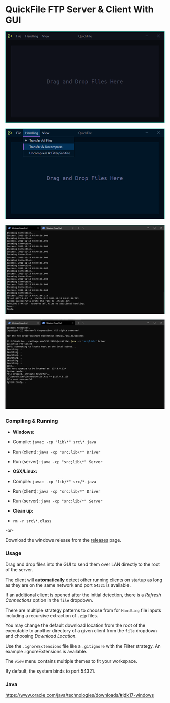 # QuickFile FTP Server & Client With GUI

![gui_example](https://github.com/Mindstormer-0/QuickFile/blob/main/screenshots/gui_example.png?raw=true)

![gui_example2](https://github.com/Mindstormer-0/QuickFile/blob/main/screenshots/gui_example2.png?raw=true)

![server_example](https://github.com/Mindstormer-0/QuickFile/blob/main/screenshots/server_example.png?raw=true)

![client_example](https://github.com/Mindstormer-0/QuickFile/blob/main/screenshots/client_example.png?raw=true)

### Compiling & Running

- **Windows:**
- Compile: ```javac -cp "lib\*" src\*.java```
- Run (client): ```java -cp "src;lib\*" Driver```
- Run (server): ```java -cp "src;lib\*" Server```

- **OSX/Linux:**
- Compile: ```javac -cp "lib/*" src/*.java```
- Run (client): ```java -cp "src:lib/*" Driver```
- Run (server): ```java -cp "src:lib/*" Server```

- **Clean up:**
- ```rm -r src\*.class```

-or-

Download the windows release from the [releases](https://github.com/Mindstormer-0/QuickFile/releases) page.

### Usage

Drag and drop files into the GUI to send them over LAN directly to the root of the server.

The client will **automatically** detect other running clients on startup as long as they are on the same network and port `54321` is available.

If an additional client is opened after the initial detection, there is a *Refresh Connections* option in the `file` dropdown.

There are multiple strategy patterns to choose from for `Handling` file inputs including
a recursive extraction of `.zip` files.

You may change the default download location from the root of the executable to another directory of a given client from the `file` dropdown and choosing *Download Location*.

Use the `.ignoreExtensions` file like a `.gitignore` with the Filter strategy. An example .ignoreExtensions is available.

The `view` menu contains multiple themes to fit your workspace.

By default, the system binds to port 54321.

### Java

https://www.oracle.com/java/technologies/downloads/#jdk17-windows
